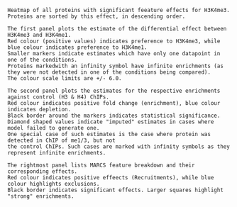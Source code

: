 

    Heatmap of all proteins with significant feeature effects for H3K4me3.
    Proteins are sorted by this effect, in descending order.

    The first panel plots the estimate of the differential effect between H3K4me3 and H3K4me1.
    Red colour (positive values) indicates preference to H3K4me3, while blue colour indicates preference to H3K4me1.
    Smaller markers indicate estimates which have only one datapoint in one of the conditions.
    Proteins markedwith an infinity symbol have infinite enrichments (as they were not detected in one of the conditions being compared).
    The colour scale limits are +/- 6.0. 

    The second panel plots the estimates for the respective enrichments against control (H3 & H4) ChIPs.
    Red colour indicates positive fold change (enrichment), blue colour indicates depletion.
    Black border around the markers indicates statistical significance.
    Diamond shaped values indicate "imputed" estimates in cases where model failed to generate one.
    One special case of such estimates is the case where protein was detected in ChIP of me1/3, but not
    the control ChIPs. Such cases are marked with infinity symbols as they represent infinite enrichments.

    The rightmost panel lists MARCS feature breakdown and their corresponding effects.
    Red colour indicates positive effeects (Recruitments), while blue colour highlights exclusions.
    Black border indicates significant effects. Larger squares highlight "strong" enrichments.

    